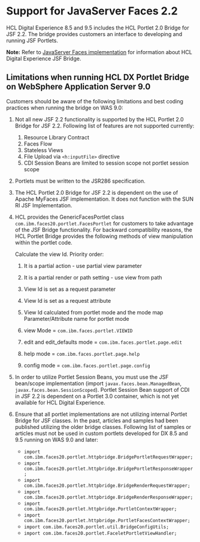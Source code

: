 # Support for JavaServer Faces 2.2

HCL Digital Experience 8.5 and 9.5 includes the HCL Portlet 2.0 Bridge for JSF 2.2. The bridge provides customers an interface to developing and running JSF Portlets.

**Note:** Refer to [JavaServer Faces implementation](../migrate/mig_post_jsf.md) for information about HCL Digital Experience JSF Bridge.

## Limitations when running HCL DX Portlet Bridge on WebSphere Application Server 9.0

Customers should be aware of the following limitations and best coding practices when running the bridge on WAS 9.0:

1.  Not all new JSF 2.2 functionality is supported by the HCL Portlet 2.0 Bridge for JSF 2.2. Following list of features are not supported currently:
    1.  Resource Library Contract
    2.  Faces Flow
    3.  Stateless Views
    4.  File Upload via `<h:inputFile>` directive
    5.  CDI Session Beans are limited to session scope not portlet session scope
2.  Portlets must be written to the JSR286 specification.
3.  The HCL Portlet 2.0 Bridge for JSF 2.2 is dependent on the use of Apache MyFaces JSF implementation. It does not function with the SUN RI JSF Implementation.
4.  HCL provides the GenericFacesPortlet class `com.ibm.faces20.portlet.FacesPortlet` for customers to take advantage of the JSF Bridge functionality. For backward compatibility reasons, the HCL Portlet Bridge provides the following methods of view manipulation within the portlet code.

    Calculate the view Id. Priority order:

    1.  It is a partial action - use partial view parameter
    2.  It is a partial render or path setting - use view from path
    3.  View Id is set as a request parameter
    4.  View Id is set as a request attribute
    5.  View Id calculated from portlet mode and the mode map
    Parameter/Attribute name for portlet mode

    1.  view Mode = `com.ibm.faces.portlet.VIEWID`
    2.  edit and edit\_defaults mode = `com.ibm.faces.portlet.page.edit`
    3.  help mode = `com.ibm.faces.portlet.page.help`
    4.  config mode = `com.ibm.faces.portlet.page.config`
5.  In order to utilize Portlet Session Beans, you must use the JSF bean/scope implementation \(import `javax.faces.bean.ManagedBean`, `javax.faces.bean.SessionScoped`\). Portlet Session Bean support of CDI in JSF 2.2 is dependent on a Portlet 3.0 container, which is not yet available for HCL Digital Experience.
6.  Ensure that all portlet implementations are not utilizing internal Portlet Bridge for JSF classes. In the past, articles and samples had been published utilizing the older bridge classes. Following list of samples or articles must not be used in custom portlets developed for DX 8.5 and 9.5 running on WAS 9.0 and later:
    -   `import com.ibm.faces20.portlet.httpbridge.BridgePortletRequestWrapper;`
    -   `import com.ibm.faces20.portlet.httpbridge.BridgePortletResponseWrapper;`
    -   `import com.ibm.faces20.portlet.httpbridge.BridgeRenderRequestWrapper;`
    -   `import com.ibm.faces20.portlet.httpbridge.BridgeRenderResponseWrapper;`
    -   `import com.ibm.faces20.portlet.httpbridge.PortletContextWrapper;`
    -   `import com.ibm.faces20.portlet.httpbridge.PortletFacesContextWrapper;`
    -   `import com.ibm.faces20.portlet.util.BridgeConfigUtils;`
    -   `import com.ibm.faces20.portlet.FaceletPortletViewHandler;`

